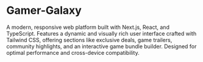 # Gamer-Galaxy
A modern, responsive web platform built with Next.js, React, and TypeScript. Features a dynamic and visually rich user interface crafted with Tailwind CSS, offering sections like exclusive deals, game trailers, community highlights, and an interactive game bundle builder. Designed for optimal performance and cross-device compatibility.

